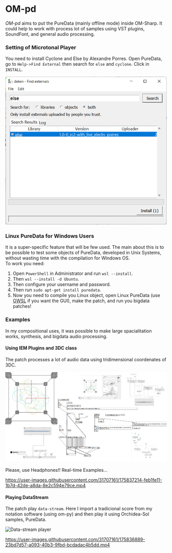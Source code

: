 # OM-pd 


*OM-pd* aims to put the PureData (mainly offline mode) inside OM-Sharp. It could help to work with process lot of samples using VST plugins, SoundFont, and general audio processing.


### Setting of Microtonal Player

You need to install Cyclone and Else by Alexandre Porres. Open PureData, go to `Help->Find External` then search for `else` and `cyclone`. Click in `INSTALL`.


<img src="https://github.com/charlesneimog/OM-pd/blob/master/resources/Using%20Deken.png" width="512"/>


### Linux PureData for Windows Users

It is a super-specific feature that will be few used. The main about this is to be possible to test some objects of PureData, developed in Unix Systems, without wasting time with the compilation for Windows OS.  
To work you need: 

1. Open `PowerShell` in Administrator and run `wsl --install`.
2. Then `wsl --install -d Ubuntu`. 
3. Then configure your username and password.
4. Then run `sudo apt-get install puredata`.
5. Now you need to compile you Linux object, open Linux PureData (use [GWSL](https://github.com/Opticos/GWSL-Source) if you want the GUI), make the patch, and run you bigdata patches!

### Examples 


In my compositional uses, it was possible to make large spacialitation works, synthesis, and bigdata audio processing.


#### Using IEM Plugins and 3DC class

The patch processes a lot of audio data using tridimensional coordenates of 3DC. 

![IEM Plugins and OM-pd](https://github.com/charlesneimog/OM-pd/blob/master/resources/Exemplo%20-%20Espacializacao.png)

Please, use Headphones!! Real-time Examples...

https://user-images.githubusercontent.com/31707161/175837214-feb1fe11-1b7d-42de-a8da-8e2c594e79ce.mp4

#### Playing DataStream

The patch play `data-stream`. Here I import a tradicional score from my notation software (using om-py) and then play it using Orchidea-Sol samples, PureData.  

![Data-stream player](https://user-images.githubusercontent.com/31707161/175836639-b4bef184-53c4-4389-97e6-4cf1fb248cce.png)

https://user-images.githubusercontent.com/31707161/175836889-23bd7d57-a093-40b3-9fbd-bcdadac4b5dd.mp4


  
